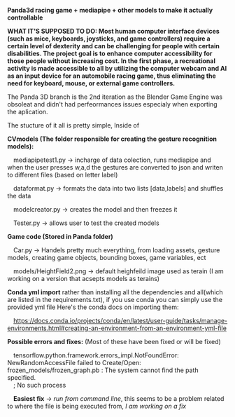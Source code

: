 **Panda3d racing game + mediapipe + other models to make it actually controllable**

**WHAT IT'S SUPPOSED TO DO:
Most human computer interface devices (such as mice, keyboards, joysticks, and game controllers) require a certain level of dexterity and can be challenging for people with certain disabilities. The project goal is to enhance computer accessibility for those people without increasing cost. In the first phase, a recreational activity is made accessible to all by utilizing the computer webcam and AI as an input device for an automobile racing game, thus eliminating the need for keyboard, mouse, or external game controllers.**


The Panda 3D branch is the 2nd iteration as the Blender Game Engine was obsoleat and didn't had perfeormances issues especialy when exporting the aplication.

The stucture of it all is pretty simple, Inside of 

**CVmodels (The folder responsible for creating the gesture recognition models):**

&emsp;mediapipetest1.py -> incharge of data colection, runs mediapipe and when the user presses w,a,d the gestures are converted to json and writen to different files (based on  letter label)

&emsp;dataformat.py -> formats the data into two lists [data,labels] and shuffles the data 

&emsp;modelcreator.py -> creates the model and then freezes it

&emsp;Tester.py -> allows user to test the created models
  
  
**Game code (Stored in Panda folder)**

&emsp;Car.py -> Handels pretty much everything, from loading assets, gesture models, creating game objects, bounding boxes, game variables, ect

&emsp;models/HeightField2.png -> default heighfeild image used as terain (I am working on a version that acsepts models as terains)


**Conda yml import** rather than installing all the dependencies and all(which are listed in the requirements.txt), if you use conda you can simply use the provided yml file
Here's the conda docs on importing them:

&emsp;https://docs.conda.io/projects/conda/en/latest/user-guide/tasks/manage-environments.html#creating-an-environment-from-an-environment-yml-file

**Possible errors and fixes:** (Most of these have been fixed or will be fixed)

&emsp;tensorflow.python.framework.errors_impl.NotFoundError: NewRandomAccessFile failed to Create/Open: frozen_models/frozen_graph.pb : The system cannot find the path specified.    
&emsp;; No such process

&emsp;**Easiest fix** -> *run from command line*, this seems to be a problem related to where the file is being executed from, *I am working on a fix*


